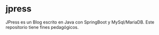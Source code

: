 # jpress
JPress es un Blog escrito en Java con SpringBoot y MySql/MariaDB. Este repositorio tiene fines pedagógicos.
